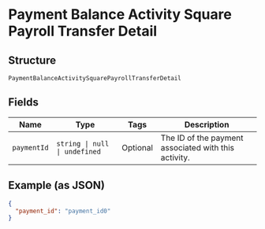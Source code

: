 <!-- Optimized: 2025-10-06 -->
<!-- RPM: 1.6.2.1.1.6.2.1_payment-balance-activity-square-payroll-transfer-detail_20251006 -->
<!-- Session: E2E RPM DNA Application -->
<!-- AOM: RND (Reggie & Dro) -->
<!-- COI: TECHNOLOGY -->
<!-- RPM: HIGH -->
<!-- ACTION: BUILD -->

# Payment Balance Activity Square Payroll Transfer Detail

## Structure

`PaymentBalanceActivitySquarePayrollTransferDetail`

## Fields

| Name | Type | Tags | Description |
|  --- | --- | --- | --- |
| `paymentId` | `string \| null \| undefined` | Optional | The ID of the payment associated with this activity. |

## Example (as JSON)

```json
{
  "payment_id": "payment_id0"
}
```
